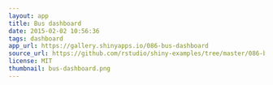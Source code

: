 ```yaml
---
layout: app
title: Bus dashboard
date: 2015-02-02 10:56:36
tags: dashboard
app_url: https://gallery.shinyapps.io/086-bus-dashboard
source_url: https://github.com/rstudio/shiny-examples/tree/master/086-bus-dashboard
license: MIT
thumbnail: bus-dashboard.png
---
```

